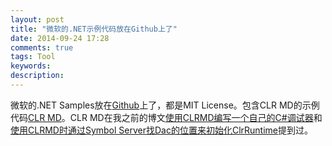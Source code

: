 ```yaml
---
layout: post
title: "微软的.NET示例代码放在Github上了"
date: 2014-09-24 17:28
comments: true
tags: Tool
keywords: 
description: 
---
```


微软的.NET Samples放在[Github](https://github.com/Microsoft/dotnetsamples)上了，都是MIT License。包含CLR MD的示例代码[CLR MD](https://github.com/Microsoft/dotnetsamples/tree/master/Microsoft.Diagnostics.Runtime/CLRMD)。CLR MD在我之前的博文[使用CLRMD编写一个自己的C#调试器](/2014/02/17/use-clrmd-to-create-your-own-csharp-debugger/)和[使用CLRMD时通过Symbol Server找Dac的位置来初始化ClrRuntime](/2014/02/18/clrmd-find-dac-location-from-symbol-server/)提到过。